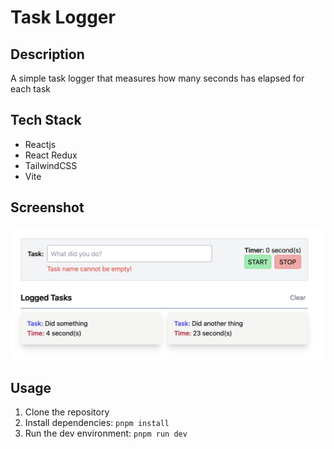 # Task Logger

## Description
A simple task logger that measures how many seconds has elapsed for each task

## Tech Stack
- Reactjs
- React Redux
- TailwindCSS
- Vite

## Screenshot
![screenshot](./assets/screenshot.png)

## Usage
1. Clone the repository
2. Install dependencies: `pnpm install`
3. Run the dev environment: `pnpm run dev`